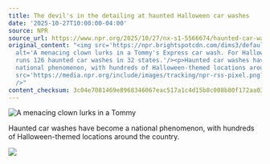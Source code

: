 ```yaml
---
title: The devil's in the detailing at haunted Halloween car washes
date: '2025-10-27T10:00:00-04:00'
source: NPR
source_url: https://www.npr.org/2025/10/27/nx-s1-5566674/haunted-car-wash-halloween
original_content: "<img src='https://npr.brightspotcdn.com/dims3/default/strip/false/crop/1920x1280+0+0/resize/1920x1280!/?url=http%3A%2F%2Fnpr-brightspot.s3.amazonaws.com%2Fd6%2F96%2F293370024a6b9b0e5c6caa5cfac0%2F1391a30-tunnel-of-terror-landing-page-2024-recap-images-1.jpg'
  alt='A menacing clown lurks in a Tommy's Express car wash. For Halloween, the company
  runs 126 haunted car washes in 32 states.'/><p>Haunted car washes have become a
  national phenomenon, with hundreds of Halloween-themed locations around the country.</p><img
  src='https://media.npr.org/include/images/tracking/npr-rss-pixel.png?story=nx-s1-5566674'
  />"
content_checksum: 3c04e7081469e8968346067eac517a1c4d15b8c008b80f172aa03256a7e7ce39
---
```


 ![A menacing clown lurks in a Tommy](https://npr.brightspotcdn.com/dims3/default/strip/false/crop/1920x1280+0+0/resize/1920x1280!/?url=http%3A%2F%2Fnpr-brightspot.s3.amazonaws.com%2Fd6%2F96%2F293370024a6b9b0e5c6caa5cfac0%2F1391a30-tunnel-of-terror-landing-page-2024-recap-images-1.jpg)

Haunted car washes have become a national phenomenon, with hundreds of Halloween-themed locations around the country.

 ![](https://media.npr.org/include/images/tracking/npr-rss-pixel.png?story=nx-s1-5566674)